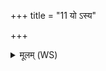 +++
title = "11 यो ऽस्य"

+++
<details><summary>मूलम् (WS)</summary>

यो ऽस्य चतुर्थो व्यानः । तानि नक्षत्राणि ॥ ॥ ११ ॥
</details>